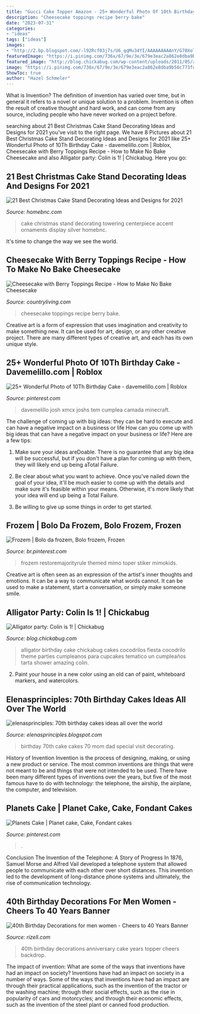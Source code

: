 ```yaml
---
title: "Gucci Cake Topper Amazon - 25+ Wonderful Photo Of 10th Birthday Cake"
description: "Cheesecake toppings recipe berry bake"
date: "2023-07-31"
categories:
- "ideas"
tags: ["ideas"]
images:
- "http://2.bp.blogspot.com/-l92Rcf03j7s/U6_qqMu34YI/AAAAAAAAAnY/G70XoTm9Cr0/s1600/60751_532474566807929_1541342469_n[1].jpg"
featuredImage: "https://i.pinimg.com/736x/67/9e/3e/679e3eac2a862e8dba9b50c773fdef29.jpg"
featured_image: "http://blog.chickabug.com/wp-content/uploads/2011/05/alligator-party-1.jpg"
image: "https://i.pinimg.com/736x/67/9e/3e/679e3eac2a862e8dba9b50c773fdef29.jpg"
ShowToc: true
author: "Hazel Schmeler"
---
```



What is Invention?
The definition of invention has varied over time, but in general it refers to a novel or unique solution to a problem. Invention is often the result of creative thought and hard work, and can come from any source, including people who have never worked on a project before.

	

		
searching about 21 Best Christmas Cake Stand Decorating Ideas and Designs for 2021 you've visit to the right page. We have 8 Pictures about 21 Best Christmas Cake Stand Decorating Ideas and Designs for 2021 like 25+ Wonderful Photo of 10Th Birthday Cake - davemelillo.com | Roblox, Cheesecake with Berry Toppings Recipe - How to Make No Bake Cheesecake and also Alligator party: Colin is 1! | Chickabug. Here you go:
		
    
## 21 Best Christmas Cake Stand Decorating Ideas And Designs For 2021

<img loading=lazy src="https://homebnc.com/homeimg/2016/11/16-christmas-cake-stand-decorating-ideas-homebnc.jpg" onerror="this.onerror=null;this.src='https://tse2.mm.bing.net/th?id=OIP.Gs_lDCdagXMmoTx3aiXmHQHaLI&amp;pid=15.1';" alt="21 Best Christmas Cake Stand Decorating Ideas and Designs for 2021">

_Source: homebnc.com_

>cake christmas stand decorating towering centerpiece accent ornaments display silver homebnc. 

	

It's time to change the way we see the world.

    
## Cheesecake With Berry Toppings Recipe - How To Make No Bake Cheesecake

<img loading=lazy src="http://clv.h-cdn.co/assets/17/09/1488403945-ripe-for-picking-no-bake-cheesecake-0417.jpg" onerror="this.onerror=null;this.src='https://tse1.mm.bing.net/th?id=OIP.-RrUXQn3W7DEj5j73bP7BgHaLH&amp;pid=15.1';" alt="Cheesecake with Berry Toppings Recipe - How to Make No Bake Cheesecake">

_Source: countryliving.com_

>cheesecake toppings recipe berry bake. 

	

Creative art is a form of expression that uses imagination and creativity to make something new. It can be used for art, design, or any other creative project. There are many different types of creative art, and each has its own unique style.

    
## 25+ Wonderful Photo Of 10Th Birthday Cake - Davemelillo.com | Roblox

<img loading=lazy src="https://i.pinimg.com/736x/98/1f/42/981f42de744bd0d872d2e0133e889102.jpg" onerror="this.onerror=null;this.src='https://tse3.mm.bing.net/th?id=OIP.2je3FcAKbRfiQFbMgWsjfwHaJ3&amp;pid=15.1';" alt="25+ Wonderful Photo of 10Th Birthday Cake - davemelillo.com | Roblox">

_Source: pinterest.com_

>davemelillo josh xmcx joshs tem cumplea camada minecraft. 

	

The challenge of coming up with big ideas: they can be hard to execute and can have a negative impact on a business or life
How can you come up with big ideas that can have a negative impact on your business or life? Here are a few tips: 
1. Make sure your ideas areDoable. There is no guarantee that any big idea will be successful, but if you don't have a plan for coming up with them, they will likely end up being aTotal Failure. 

2. Be clear about what you want to achieve. Once you've nailed down the goal of your idea, it'll be much easier to come up with the details and make sure it's feasible within your means. Otherwise, it's more likely that your idea will end up being a Total Failure. 

3. Be willing to give up some things in order to get started.

    
## Frozem | Bolo Da Frozem, Bolo Frozem, Frozen

<img loading=lazy src="https://i.pinimg.com/736x/67/9e/3e/679e3eac2a862e8dba9b50c773fdef29.jpg" onerror="this.onerror=null;this.src='https://tse4.mm.bing.net/th?id=OIP.6hNAuL7xArWgwQNDHEDGGAHaKi&amp;pid=15.1';" alt="Frozem | Bolo da frozem, Bolo frozem, Frozen">

_Source: br.pinterest.com_

>frozem restoremajorityrule themed mimo toper stiker mimokids. 

	

Creative art is often seen as an expression of the artist's inner thoughts and emotions. It can be a way to communicate what words cannot. It can be used to make a statement, start a conversation, or simply make someone smile.

    
## Alligator Party: Colin Is 1! | Chickabug

<img loading=lazy src="http://blog.chickabug.com/wp-content/uploads/2011/05/alligator-party-1.jpg" onerror="this.onerror=null;this.src='https://tse1.mm.bing.net/th?id=OIP.0i8vrQHvlSHOK97bH-xT3gHaLH&amp;pid=15.1';" alt="Alligator party: Colin is 1! | Chickabug">

_Source: blog.chickabug.com_

>alligator birthday cake chickabug cakes cocodrilos fiesta cocodrilo theme parties cumpleanos para cupcakes tematico un cumpleaños tarta shower amazing colin. 

	

2. Paint your house in a new color using an old can of paint, whiteboard markers, and watercolors.

    
## Elenasprinciples: 70th Birthday Cakes Ideas All Over The World

<img loading=lazy src="http://2.bp.blogspot.com/-l92Rcf03j7s/U6_qqMu34YI/AAAAAAAAAnY/G70XoTm9Cr0/s1600/60751_532474566807929_1541342469_n[1].jpg" onerror="this.onerror=null;this.src='https://tse1.mm.bing.net/th?id=OIP.0UUCTuleTVpIIxHb-ublYwHaJ4&amp;pid=15.1';" alt="elenasprinciples: 70th birthday cakes ideas all over the world">

_Source: elenasprinciples.blogspot.com_

>birthday 70th cake cakes 70 mom dad special visit decorating. 

	

History of Invention
Invention is the process of designing, making, or using a new product or service. The most common inventions are things that were not meant to be and things that were not intended to be used. There have been many different types of inventions over the years, but five of the most famous have to do with technology: the telephone, the airship, the airplane, the computer, and television.

    
## Planets Cake | Planet Cake, Cake, Fondant Cakes

<img loading=lazy src="https://i.pinimg.com/originals/70/71/5e/70715ea5ae6a583b3c56b55eafc4e4fa.jpg" onerror="this.onerror=null;this.src='https://tse4.mm.bing.net/th?id=OIP.sapcSwVhy18clJPZyb0h_wHaJ4&amp;pid=15.1';" alt="Planets Cake | Planet cake, Cake, Fondant cakes">

_Source: pinterest.com_

>. 

	

Conclusion
The Invention of the Telephone: A Story of Progress
In 1876, Samuel Morse and Alfred Vail developed a telephone system that allowed people to communicate with each other over short distances. This invention led to the development of long-distance phone systems and ultimately, the rise of communication technology.

    
## 40th Birthday Decorations For Men Women - Cheers To 40 Years Banner

<img loading=lazy src="https://www.rizell.com/wp-content/uploads/2019/04/40th-birthday-decorations.jpg" onerror="this.onerror=null;this.src='https://tse4.mm.bing.net/th?id=OIP.2_bG9CodIy3Y1lt0ojN7rAHaHa&amp;pid=15.1';" alt="40th Birthday Decorations for men women - Cheers to 40 Years Banner">

_Source: rizell.com_

>40th birthday decorations anniversary cake years topper cheers backdrop. 

	

The impact of invention: What are some of the ways that inventions have had an impact on society?
Inventions have had an impact on society in a number of ways. Some of the ways that inventions have had an impact are through their practical applications, such as the invention of the tractor or the washing machine; through their social effects, such as the rise in popularity of cars and motorcycles; and through their economic effects, such as the invention of the steel plant or canned food production.

